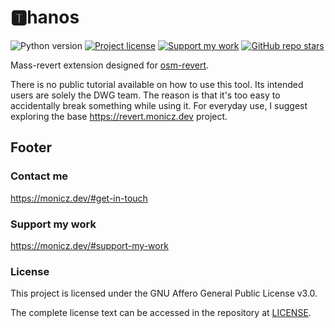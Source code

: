 # 🆃hanos

![Python version](https://shields.monicz.dev/badge/python-v3.11-blue)
[![Project license](https://shields.monicz.dev/github/license/Zaczero/Thanos)](https://github.com/Zaczero/Thanos/blob/main/LICENSE)
[![Support my work](https://shields.monicz.dev/badge/%E2%99%A5%EF%B8%8F%20Support%20my%20work-purple)](https://monicz.dev/#support-my-work)
[![GitHub repo stars](https://shields.monicz.dev/github/stars/Zaczero/Thanos?style=social)](https://github.com/Zaczero/Thanos)

Mass-revert extension designed for [osm-revert](https://github.com/Zaczero/osm-revert).

There is no public tutorial available on how to use this tool.
Its intended users are solely the DWG team.
The reason is that it's too easy to accidentally break something while using it.
For everyday use, I suggest exploring the base https://revert.monicz.dev project.

## Footer

### Contact me

https://monicz.dev/#get-in-touch

### Support my work

https://monicz.dev/#support-my-work

### License

This project is licensed under the GNU Affero General Public License v3.0.

The complete license text can be accessed in the repository at [LICENSE](https://github.com/Zaczero/Thanos/blob/main/LICENSE).
